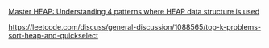 [Master HEAP: Understanding 4 patterns where HEAP data structure is used
](https://leetcode.com/discuss/general-discussion/1127238/Master-HEAP%3A-Understanding-4-patterns-where-HEAP-data-structure-is-used)


https://leetcode.com/discuss/general-discussion/1088565/top-k-problems-sort-heap-and-quickselect